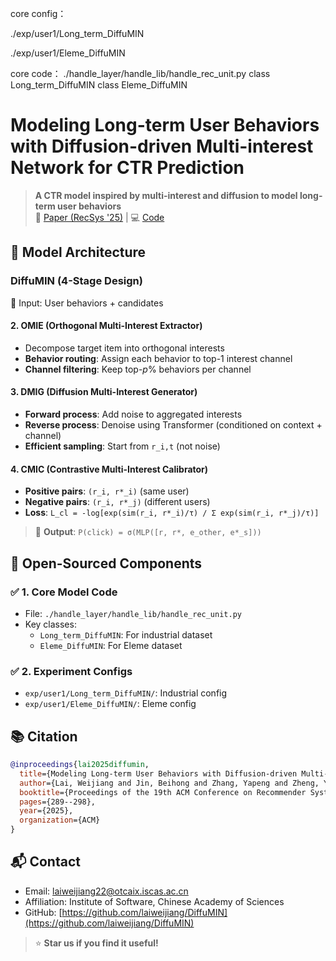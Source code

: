 core config：

./exp/user1/Long_term_DiffuMIN

./exp/user1/Eleme_DiffuMIN

core code：
./handle_layer/handle_lib/handle_rec_unit.py 
class Long_term_DiffuMIN
class Eleme_DiffuMIN





# Modeling Long-term User Behaviors with Diffusion-driven Multi-interest Network for CTR Prediction

> **A CTR model inspired by multi-interest and diffusion to model long-term user behaviors**  
> 🔗 [Paper (RecSys '25)](https://doi.org/10.1145/3705328.3748045) | 💻 [Code](https://github.com/laiweijiang/DiffuMIN)

## 🧱 Model Architecture

### DiffuMIN (4-Stage Design)

📌 Input:  User behaviors + candidates  

#### 2. **OMIE (Orthogonal Multi-Interest Extractor)**
- Decompose target item into orthogonal interests
- **Behavior routing**: Assign each behavior to top-1 interest channel
- **Channel filtering**: Keep top-$p$% behaviors per channel

#### 3. **DMIG (Diffusion Multi-Interest Generator)**
- **Forward process**: Add noise to aggregated interests
- **Reverse process**: Denoise using Transformer (conditioned on context + channel)
- **Efficient sampling**: Start from `r_i,t` (not noise)

#### 4. **CMIC (Contrastive Multi-Interest Calibrator)**
- **Positive pairs**: `(r_i, r*_i)` (same user)
- **Negative pairs**: `(r_i, r*_j)` (different users)
- **Loss**: `L_cl = -log[exp(sim(r_i, r*_i)/τ) / Σ exp(sim(r_i, r*_j)/τ)]`

> 📌 **Output**: `P(click) = σ(MLP([r, r*, e_other, e*_s]))`

## 📁 Open-Sourced Components

### ✅ 1. Core Model Code
- File: `./handle_layer/handle_lib/handle_rec_unit.py`
- Key classes:
  - `Long_term_DiffuMIN`: For industrial dataset
  - `Eleme_DiffuMIN`: For Eleme dataset

### ✅ 2. Experiment Configs
- `exp/user1/Long_term_DiffuMIN/`: Industrial config
- `exp/user1/Eleme_DiffuMIN/`: Eleme config

## 📚 Citation
```bibtex
@inproceedings{lai2025diffumin,
  title={Modeling Long-term User Behaviors with Diffusion-driven Multi-interest Network for CTR Prediction},
  author={Lai, Weijiang and Jin, Beihong and Zhang, Yapeng and Zheng, Yiyuan and Zhao, Rui and Dong, Jian and Lei, Jun and Wang, Xingxing},
  booktitle={Proceedings of the 19th ACM Conference on Recommender Systems (RecSys '25)},
  pages={289--298},
  year={2025},
  organization={ACM}
}
```

## 📬 Contact
- Email: laiweijiang22@otcaix.iscas.ac.cn
- Affiliation: Institute of Software, Chinese Academy of Sciences
- GitHub: [https://github.com/laiweijiang/DiffuMIN](https://github.com/laiweijiang/DiffuMIN)

> ⭐ **Star us if you find it useful!**

